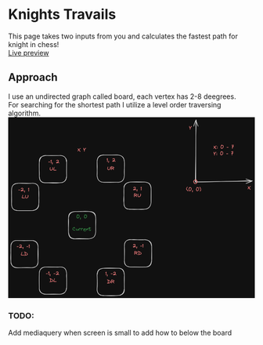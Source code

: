 # Knights Travails

This page takes two inputs from you and calculates the fastest path for knight in chess!\
[Live preview](https://bigacz.github.io/knights-travails/)

## Approach

I use an undirected graph called board, each vertex has 2-8 deegrees.\
For searching for the shortest path I utilize a level order traversing algorithm.
![graph](./sketches.png)

### TODO:

Add mediaquery when screen is small to add how to below the board
